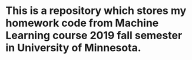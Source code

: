 # This is a repository which stores my homework code from Machine Learning course 2019 fall semester in University of Minnesota.
